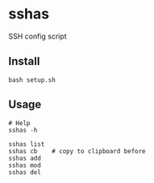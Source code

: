 # sshas

SSH config script

## Install

```
bash setup.sh
```

## Usage

```
# Help
sshas -h

sshas list
sshas cb    # copy to clipboard before
sshas add
sshas mod
sshas del
```

